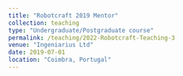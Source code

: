 ```yaml
---
title: "Robotcraft 2019 Mentor"
collection: teaching
type: "Undergraduate/Postgraduate course"
permalink: /teaching/2022-Robotcraft-Teaching-3
venue: "Ingeniarius Ltd"
date: 2019-07-01
location: "Coimbra, Portugal"
---
```

